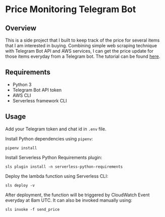 # Price Monitoring Telegram Bot

## Overview

This is a side project that I built to keep track of the price for several items that I am interested in buying. Combining simple web scraping technique with Telegram Bot API and AWS services, I can get the price update for those items everyday from a Telegram bot. The tutorial can be found [here](https://codeburst.io/price-tracking-with-telegram-bot-691d66ec7a37).

## Requirements

- Python 3
- Telegram Bot API token
- AWS CLI
- Serverless framework CLI

## Usage

Add your Telegram token and chat id  in `.env` file.

Install Python dependencies using `pipenv`:

    pipenv install

Install Serverless Python Requirements plugin:

    sls plugin install -n serverless-python-requirements

Deploy the lambda function using Serverless CLI:

    sls deploy -v

After deployment, the function will be triggered by CloudWatch Event everyday at 8am UTC. It can also be invoked manually using:

    sls invoke -f send_price